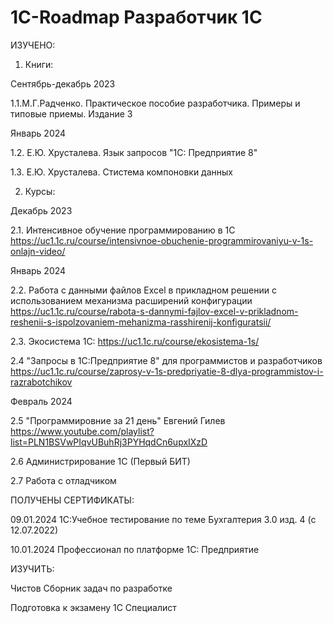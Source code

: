 # 1C-Roadmap Разработчик 1С
ИЗУЧЕНО:

1. Книги:
   
Сентябрь-декабрь 2023<p>
1.1.М.Г.Радченко. Практическое пособие разработчика. Примеры и типовые приемы. Издание 3<p>

Январь 2024<p>
1.2. Е.Ю. Хрусталева. Язык запросов "1С: Предприятие 8"<p>
1.3. Е.Ю. Хрусталева. Стистема компоновки данных<p>
   
2. Курсы:
   
Декабрь 2023<p>
2.1. Интенсивное обучение программированию в 1С https://uc1.1c.ru/course/intensivnoe-obuchenie-programmirovaniyu-v-1s-onlajn-video/<p>

Январь 2024<p>
2.2. Работа с данными файлов Excel в прикладном решении с использованием механизма расширений конфигурации https://uc1.1c.ru/course/rabota-s-dannymi-fajlov-excel-v-prikladnom-reshenii-s-ispolzovaniem-mehanizma-rasshirenij-konfiguratsii/<p>
2.3. Экосистема 1С: https://uc1.1c.ru/course/ekosistema-1s/<p>
2.4 "Запросы в 1С:Предприятие 8" для программистов и разработчиков  https://uc1.1c.ru/course/zaprosy-v-1s-predpriyatie-8-dlya-programmistov-i-razrabotchikov<p>

Февраль 2024<p>
2.5 "Программировние за 21 день" Евгений Гилев https://www.youtube.com/playlist?list=PLN1BSVwPIqvUBuhRj3PYHqdCn6upxIXzD<p>
2.6 Администрирование 1С (Первый БИТ)<p>
2.7 Работа с отладчиком<p><p>


ПОЛУЧЕНЫ СЕРТИФИКАТЫ:

09.01.2024 1С:Учебное тестирование по теме Бухгалтерия 3.0 изд. 4 (с 12.07.2022)<p>
10.01.2024 Профессионал по платформе 1С: Предприятие<p>
   
ИЗУЧИТЬ:

Чистов Сборник задач по разработке<p>
Подготовка к экзамену 1С Специалист<p>


